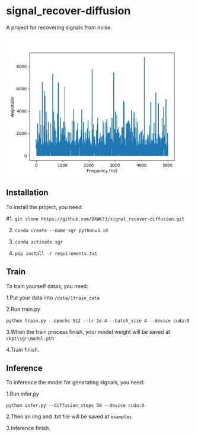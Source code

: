 # signal_recover-diffusion
A project for recovering signals from noise.

![generate_signal](assets/generate_signal.png)

## Installation

To install the project, you need:

#1. `git clone https://github.com/DXWK73/signal_recover-diffusion.git`

2. `conda create --name sgr python=3.10`

4. `conda activate sgr`

5. `pip install -r requirements.txt`

## Train

To train yourself datas, you need:

1.Put your data into `/data/1train_data`

2.Run train.py
```commandline
python train.py --epochs 512 --lr 1e-4 --batch_size 4 --device cuda:0
```  

3.When the train process finish, your model weight will be saved at `ckpt\sgr\model.pth`

4.Train finish.

## Inference

To inference the model for generating signals, you need:

1.Run infer.py
```commandline
python infer.py --diffusion_steps 50 --device cuda:0 
```

2.Then an img and .txt file will be saved at `examples`

3.Inference finish.


